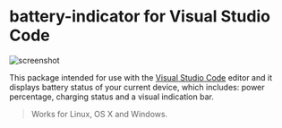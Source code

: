 # battery-indicator for Visual Studio Code

![screenshot](https://github.com/fBosch/vscode-battery-indicator/blob/master/screenshot.png?raw=true)

This package intended for use with the [Visual Studio Code](https://code.visualstudio.com/) editor and it displays battery status of your current device, which includes: power percentage, charging status and a visual indication bar.

> Works for Linux, OS X and Windows.